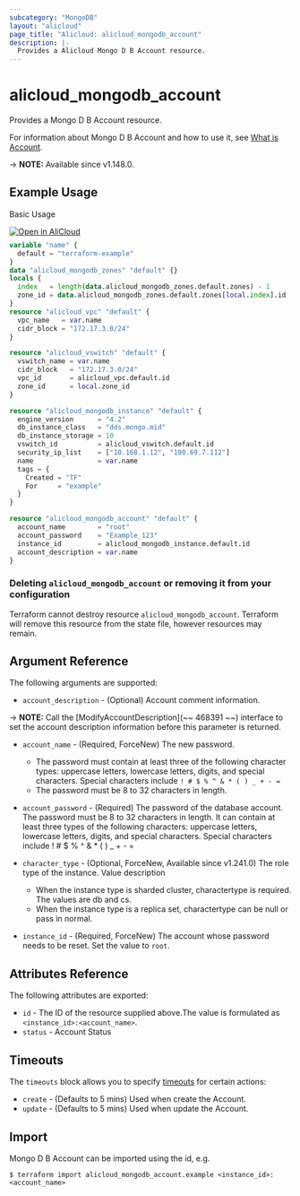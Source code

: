 ```yaml
---
subcategory: "MongoDB"
layout: "alicloud"
page_title: "Alicloud: alicloud_mongodb_account"
description: |-
  Provides a Alicloud Mongo D B Account resource.
---
```


# alicloud_mongodb_account

Provides a Mongo D B Account resource.



For information about Mongo D B Account and how to use it, see [What is Account](https://www.alibabacloud.com/help/en/doc-detail/62154.html).

-> **NOTE:** Available since v1.148.0.

## Example Usage

Basic Usage

<div style="display: block;margin-bottom: 40px;"><div class="oics-button" style="float: right;position: absolute;margin-bottom: 10px;">
  <a href="https://api.aliyun.com/terraform?resource=alicloud_mongodb_account&exampleId=6b410fdc-06af-0ce6-22f7-149630f8a0982c790f03&activeTab=example&spm=docs.r.mongodb_account.0.6b410fdc06&intl_lang=EN_US" target="_blank">
    <img alt="Open in AliCloud" src="https://img.alicdn.com/imgextra/i1/O1CN01hjjqXv1uYUlY56FyX_!!6000000006049-55-tps-254-36.svg" style="max-height: 44px; max-width: 100%;">
  </a>
</div></div>

```terraform
variable "name" {
  default = "terraform-example"
}
data "alicloud_mongodb_zones" "default" {}
locals {
  index   = length(data.alicloud_mongodb_zones.default.zones) - 1
  zone_id = data.alicloud_mongodb_zones.default.zones[local.index].id
}
resource "alicloud_vpc" "default" {
  vpc_name   = var.name
  cidr_block = "172.17.3.0/24"
}

resource "alicloud_vswitch" "default" {
  vswitch_name = var.name
  cidr_block   = "172.17.3.0/24"
  vpc_id       = alicloud_vpc.default.id
  zone_id      = local.zone_id
}

resource "alicloud_mongodb_instance" "default" {
  engine_version      = "4.2"
  db_instance_class   = "dds.mongo.mid"
  db_instance_storage = 10
  vswitch_id          = alicloud_vswitch.default.id
  security_ip_list    = ["10.168.1.12", "100.69.7.112"]
  name                = var.name
  tags = {
    Created = "TF"
    For     = "example"
  }
}

resource "alicloud_mongodb_account" "default" {
  account_name        = "root"
  account_password    = "Example_123"
  instance_id         = alicloud_mongodb_instance.default.id
  account_description = var.name
}
```

### Deleting `alicloud_mongodb_account` or removing it from your configuration

Terraform cannot destroy resource `alicloud_mongodb_account`. Terraform will remove this resource from the state file, however resources may remain.

## Argument Reference

The following arguments are supported:
* `account_description` - (Optional) Account comment information.

-> **NOTE:**  Call the [ModifyAccountDescription](~~ 468391 ~~) interface to set the account description information before this parameter is returned.

* `account_name` - (Required, ForceNew) The new password.

  - The password must contain at least three of the following character types: uppercase letters, lowercase letters, digits, and special characters. Special characters include `! # $ % ^ & * ( ) _ + - =`
  - The password must be 8 to 32 characters in length.
* `account_password` - (Required) The password of the database account. The password must be 8 to 32 characters in length. It can contain at least three types of the following characters: uppercase letters, lowercase letters, digits, and special characters. Special characters include ! # $ % ^ & \* ( ) \_ + - =
* `character_type` - (Optional, ForceNew, Available since v1.241.0) The role type of the instance. Value description

  - When the instance type is sharded cluster, charactertype is required. The values are db and cs.
  - When the instance type is a replica set, charactertype can be null or pass in normal.
* `instance_id` - (Required, ForceNew) The account whose password needs to be reset. Set the value to `root`.

## Attributes Reference

The following attributes are exported:
* `id` - The ID of the resource supplied above.The value is formulated as `<instance_id>:<account_name>`.
* `status` - Account Status

## Timeouts

The `timeouts` block allows you to specify [timeouts](https://www.terraform.io/docs/configuration-0-11/resources.html#timeouts) for certain actions:
* `create` - (Defaults to 5 mins) Used when create the Account.
* `update` - (Defaults to 5 mins) Used when update the Account.

## Import

Mongo D B Account can be imported using the id, e.g.

```shell
$ terraform import alicloud_mongodb_account.example <instance_id>:<account_name>
```